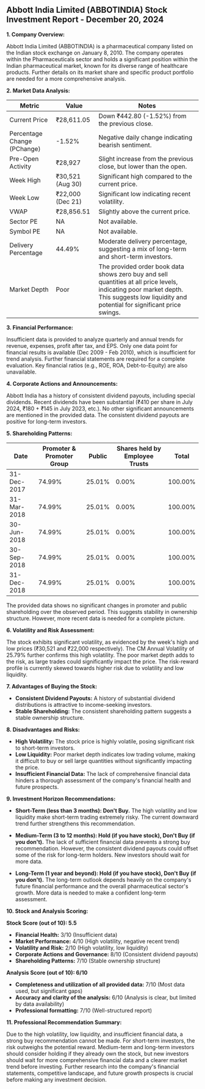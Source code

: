 ## Abbott India Limited (ABBOTINDIA) Stock Investment Report - December 20, 2024

**1. Company Overview:**

Abbott India Limited (ABBOTINDIA) is a pharmaceutical company listed on the Indian stock exchange on January 8, 2010.  The company operates within the Pharmaceuticals sector and holds a significant position within the Indian pharmaceutical market, known for its diverse range of healthcare products.  Further details on its market share and specific product portfolio are needed for a more comprehensive analysis.

**2. Market Data Analysis:**

| Metric                     | Value             | Notes                                                              |
|-----------------------------|--------------------|----------------------------------------------------------------------|
| Current Price              | ₹28,611.05        |  Down ₹442.80 (-1.52%) from the previous close.                     |
| Percentage Change (PChange) | -1.52%            | Negative daily change indicating bearish sentiment.                   |
| Pre-Open Activity          | ₹28,927           |  Slight increase from the previous close, but lower than the open. |
| Week High                   | ₹30,521 (Aug 30)   | Significant high compared to the current price.                     |
| Week Low                    | ₹22,000 (Dec 21)   | Significant low indicating recent volatility.                       |
| VWAP                       | ₹28,856.51        |  Slightly above the current price.                                  |
| Sector PE                  | NA                 | Not available.                                                      |
| Symbol PE                  | NA                 | Not available.                                                      |
| Delivery Percentage        | 44.49%            | Moderate delivery percentage, suggesting a mix of long-term and short-term investors. |
| Market Depth               | Poor               |  The provided order book data shows zero buy and sell quantities at all price levels, indicating poor market depth. This suggests low liquidity and potential for significant price swings. |


**3. Financial Performance:**

Insufficient data is provided to analyze quarterly and annual trends for revenue, expenses, profit after tax, and EPS.  Only one data point for financial results is available (Dec 2009 - Feb 2010), which is insufficient for trend analysis.  Further financial statements are required for a complete evaluation.  Key financial ratios (e.g., ROE, ROA, Debt-to-Equity) are also unavailable.

**4. Corporate Actions and Announcements:**

Abbott India has a history of consistent dividend payouts, including special dividends.  Recent dividends have been substantial (₹410 per share in July 2024, ₹180 + ₹145 in July 2023, etc.).  No other significant announcements are mentioned in the provided data.  The consistent dividend payouts are positive for long-term investors.

**5. Shareholding Patterns:**

| Date       | Promoter & Promoter Group | Public | Shares held by Employee Trusts | Total |
|------------|--------------------------|--------|-----------------------------|-------|
| 31-Dec-2017 | 74.99%                    | 25.01% | 0.00%                       | 100.00%|
| 31-Mar-2018 | 74.99%                    | 25.01% | 0.00%                       | 100.00%|
| 30-Jun-2018 | 74.99%                    | 25.01% | 0.00%                       | 100.00%|
| 30-Sep-2018 | 74.99%                    | 25.01% | 0.00%                       | 100.00%|
| 31-Dec-2018 | 74.99%                    | 25.01% | 0.00%                       | 100.00%|

The provided data shows no significant changes in promoter and public shareholding over the observed period.  This suggests stability in ownership structure.  However, more recent data is needed for a complete picture.

**6. Volatility and Risk Assessment:**

The stock exhibits significant volatility, as evidenced by the week's high and low prices (₹30,521 and ₹22,000 respectively).  The CM Annual Volatility of 25.79% further confirms this high volatility.  The poor market depth adds to the risk, as large trades could significantly impact the price.  The risk-reward profile is currently skewed towards higher risk due to volatility and low liquidity.

**7. Advantages of Buying the Stock:**

* **Consistent Dividend Payouts:**  A history of substantial dividend distributions is attractive to income-seeking investors.
* **Stable Shareholding:**  The consistent shareholding pattern suggests a stable ownership structure.

**8. Disadvantages and Risks:**

* **High Volatility:**  The stock price is highly volatile, posing significant risk to short-term investors.
* **Low Liquidity:**  Poor market depth indicates low trading volume, making it difficult to buy or sell large quantities without significantly impacting the price.
* **Insufficient Financial Data:**  The lack of comprehensive financial data hinders a thorough assessment of the company's financial health and future prospects.

**9. Investment Horizon Recommendations:**

* **Short-Term (less than 3 months): Don't Buy.** The high volatility and low liquidity make short-term trading extremely risky.  The current downward trend further strengthens this recommendation.

* **Medium-Term (3 to 12 months): Hold (if you have stock), Don't Buy (if you don't).**  The lack of sufficient financial data prevents a strong buy recommendation.  However, the consistent dividend payouts could offset some of the risk for long-term holders.  New investors should wait for more data.

* **Long-Term (1 year and beyond): Hold (if you have stock), Don't Buy (if you don't).**  The long-term outlook depends heavily on the company's future financial performance and the overall pharmaceutical sector's growth.  More data is needed to make a confident long-term assessment.


**10. Stock and Analysis Scoring:**

**Stock Score (out of 10): 5.5**

* **Financial Health:** 3/10 (Insufficient data)
* **Market Performance:** 4/10 (High volatility, negative recent trend)
* **Volatility and Risk:** 2/10 (High volatility, low liquidity)
* **Corporate Actions and Governance:** 8/10 (Consistent dividend payouts)
* **Shareholding Patterns:** 7/10 (Stable ownership structure)

**Analysis Score (out of 10): 6/10**

* **Completeness and utilization of all provided data:** 7/10 (Most data used, but significant gaps)
* **Accuracy and clarity of the analysis:** 6/10 (Analysis is clear, but limited by data availability)
* **Professional formatting:** 7/10 (Well-structured report)


**11. Professional Recommendation Summary:**

Due to the high volatility, low liquidity, and insufficient financial data, a strong buy recommendation cannot be made.  For short-term investors, the risk outweighs the potential reward.  Medium-term and long-term investors should consider holding if they already own the stock, but new investors should wait for more comprehensive financial data and a clearer market trend before investing.  Further research into the company's financial statements, competitive landscape, and future growth prospects is crucial before making any investment decision.
